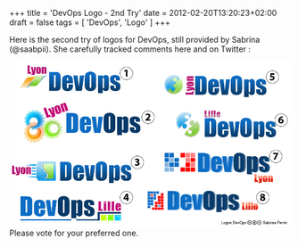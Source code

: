 +++
title = 'DevOps Logo - 2nd Try'
date = 2012-02-20T13:20:23+02:00
draft = false
tags = [ 'DevOps', 'Logo' ]
+++

Here is the second try of logos for DevOps, still provided by Sabrina (@saabpii). She carefully tracked comments here and on Twitter :

![logo](logo_devops_v2.jpg)
Please vote for your preferred one.
